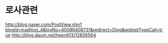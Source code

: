 # 로사관련
http://blog.naver.com/PostView.nhn?blogId=tradition_4&logNo=40086408731&redirect=Dlog&widgetTypeCall=true
http://blog.daum.net/heen613/12856564